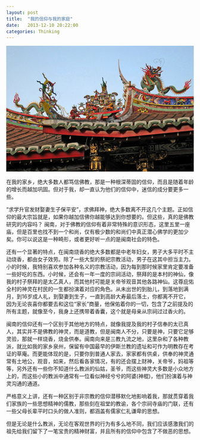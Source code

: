 ```yaml
---
layout: post
title:  "我的信仰与我的家庭"
date:   2013-12-10 20:22:00
categories: Thinking
---
```


![闽南](/res/images/min.jpg)


在我的家乡，绝大多数人都笃信佛教，那是一种根深蒂固的信仰，而且是随着年龄的增长而越加巩固。但对于我，却一直认为他们的信仰中，迷信的成分要更多一些。

“求学升官发财娶妻生子保平安”，求佛拜神，绝大多数离不开这几个主题。正如信仰的最大宗旨就是，如果你越加信佛你越能够达到你想要的。但这些，真的是佛教研究的内容吗？ 闽南，对于佛教的信仰有着非常特殊的意识形态，这里五里一座庙，但是百里也找不到一个和尚，仅有极少数的和尚们中真正潜心佛学的更加少矣。你可以说这是一种畸形，或者更好听一点的是闽南社会的特色。

还有一个显著的特点，在闽南烧香的绝大多数都是中老年妇女，男子大多平时不主动烧香，都由女子效劳。除了一些大型的祭祀宗教活动，男子在这其中担当主力。小的时候，我特别喜欢参加各种名义的宗教活动，因为每到那时候家里肯定要准备一些好吃的东西。小时候，还会有一年一度的宗祠活动，祭拜的是本村的神仙，像我的村子祭拜的是太乙真人，而其他村可能是关帝爷观音其他各路神仙。这尊庇佑全村的神灵在村民的一生都扮演着对应的角色。从未出世的到胎儿，到落地到满月，到16岁成人礼，到娶妻到生子，一直到高龄大寿最后落土，你都离不开它，因为无论丧喜你都要去和这位“家长”商量，他保佑着你的一切，包含了之前提及的所有主题，就像至今，我身上还携带着香囊，这个就是母亲从宗祠过过香火的。

闽南的信仰还有一个区别于其他地方的特点，就像我提及我的村子信奉的太已真人，其实并不是佛教的神灵，而是道教，但是闽南人不分，只要是神，只要它足够灵验，那就一样烧香，烧金供奉。闽南向来是三教九流之地，这里杂和了各种教派，就比如我的家乡泉州，保留有中国最早的伊斯兰教的遗址和可作为明教存在考证的草庵。而更能体现的是，只要你到普通人家去，家家都有供桌，供奉的神灵通常有土地公，观音，如来，然后看各家情况，有的还会摆上财神，关帝爷，妈祖等等，另外还有一些你不知道什么教派的仙姑，圣爷，而这些神灵大多数是小众地方上的，而这些小的教派中通常有一位看似神经兮兮的阿婆(神棍)，他们扮演着与神灵沟通的通道。

严格意义上讲，还有一种区别于非宗教的信仰潜移默化地影响着我，那就贯穿着我们家族的一些思想精神的儒教，那些刻在祖堂的教谕，各个宗祠寺庙的门联，还有一些父母长辈平时口头的做人准则，都涵盖有儒家仁礼谦卑的思想。
 
但是无论是什么教派，无论在客观世界的行为有多么地不同，我们应该感激我们的祖先给我们留下了一笔宝贵的精神财富，并且所有的信仰中包含了不做恶的思想。

